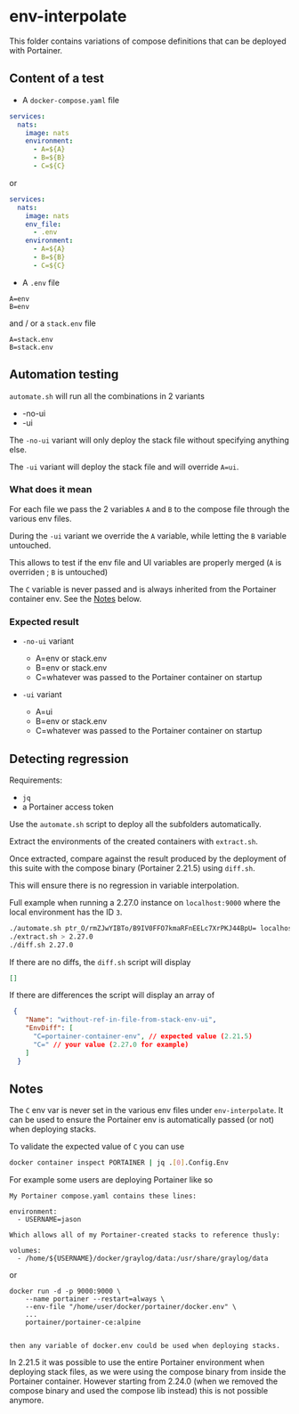 # env-interpolate

This folder contains variations of compose definitions that can be deployed with Portainer.

## Content of a test

- A `docker-compose.yaml` file
```yaml
services:
  nats:
    image: nats
    environment:
      - A=${A}
      - B=${B}
      - C=${C}
```
or
```yaml
services:
  nats:
    image: nats
    env_file:
      - .env
    environment:
      - A=${A}
      - B=${B}
      - C=${C}
```

- A `.env` file
```
A=env
B=env
```
and / or a `stack.env` file
```
A=stack.env
B=stack.env
```

## Automation testing

`automate.sh` will run all the combinations in 2 variants
- -no-ui
- -ui

The `-no-ui` variant will only deploy the stack file without specifying anything else.

The `-ui` variant will deploy the stack file and will override `A=ui`.

### What does it mean

For each file we pass the 2 variables `A` and `B` to the compose file through the various env files.

During the `-ui` variant we override the `A` variable, while letting the `B` variable untouched.

This allows to test if the env file and UI variables are properly merged (`A` is overriden ; `B` is untouched)

The `C` variable is never passed and is always inherited from the Portainer container env. See the [Notes](./README.md#notes) below.

### Expected result

- `-no-ui` variant
  - A=env or stack.env
  - B=env or stack.env
  - C=whatever was passed to the Portainer container on startup

- `-ui` variant
  - A=ui
  - B=env or stack.env
  - C=whatever was passed to the Portainer container on startup

## Detecting regression

Requirements:
- `jq`
- a Portainer access token

Use the `automate.sh` script to deploy all the subfolders automatically.

Extract the environments of the created containers with `extract.sh`.

Once extracted, compare against the result produced by the deployment of this suite with the compose binary (Portainer 2.21.5) using `diff.sh`.

This will ensure there is no regression in variable interpolation.

Full example when running a 2.27.0 instance on `localhost:9000` where the local environment has the ID `3`.

```sh
./automate.sh ptr_O/rmZJwYIBTo/B9IV0FFO7kmaRFnEELc7XrPKJ44BpU= localhost:9000 3
./extract.sh > 2.27.0
./diff.sh 2.27.0
```

If there are no diffs, the `diff.sh` script will display
```json
[]
```

If there are differences the script will display an array of
```json
 {
    "Name": "without-ref-in-file-from-stack-env-ui",
    "EnvDiff": [
      "C=portainer-container-env", // expected value (2.21.5)
      "C=" // your value (2.27.0 for example)
    ]
  }
```

## Notes

The `C` env var is never set in the various env files under `env-interpolate`. It can be used to ensure the Portainer env is automatically passed (or not) when deploying stacks.

To validate the expected value of `C` you can use

```sh
docker container inspect PORTAINER | jq .[0].Config.Env
```

For example some users are deploying Portainer like so

```
My Portainer compose.yaml contains these lines:

environment:
  - USERNAME=jason

Which allows all of my Portainer-created stacks to reference thusly:

volumes:
  - /home/${USERNAME}/docker/graylog/data:/usr/share/graylog/data
```

or

```
docker run -d -p 9000:9000 \
    --name portainer --restart=always \
    --env-file "/home/user/docker/portainer/docker.env" \
    ...
    portainer/portainer-ce:alpine


then any variable of docker.env could be used when deploying stacks.
```

In 2.21.5 it was possible to use the entire Portainer environment when deploying stack files, as we were using the compose binary from inside the Portainer container. However starting from 2.24.0 (when we removed the compose binary and used the compose lib instead) this is not possible anymore.

